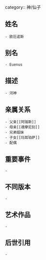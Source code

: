 category:: 神/仙子
## 姓名
	- 欧厄诺斯
## 别名
	- Euenus
## 描述
	- 河神
## 亲属关系
	- 父亲[[阿瑞斯]]
	- 母亲[[德摩尼刻]]
	- 兄弟姐妹
	- 子女[[玛耳珀萨]]
	- 配偶
## 重要事件
	-
## 不同版本
	-
## 艺术作品
	-
## 后世引用
	-
